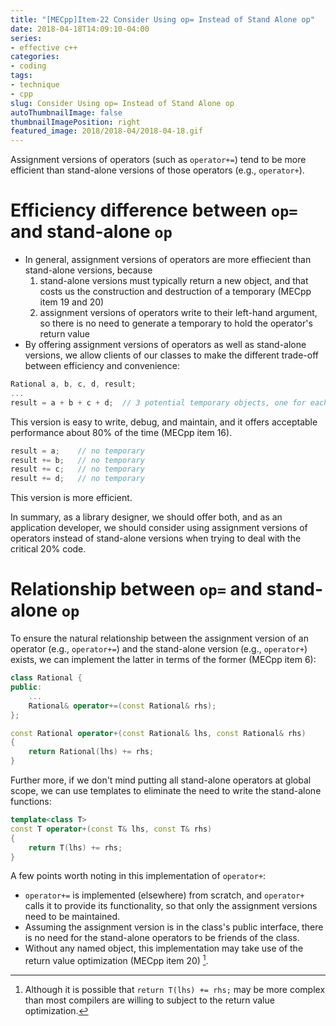 ```yaml
---
title: "[MECpp]Item-22 Consider Using op= Instead of Stand Alone op"
date: 2018-04-18T14:09:10-04:00
series:
- effective c++
categories:
- coding
tags:
- technique
- cpp
slug: Consider Using op= Instead of Stand Alone op
autoThumbnailImage: false
thumbnailImagePosition: right
featured_image: 2018/2018-04/2018-04-18.gif
---
```


Assignment versions of operators (such as `operator+=`) tend to be more efficient than stand-alone versions of those operators (e.g., `operator+`).
<!--more-->
<!-- toc -->

# Efficiency difference between `op=` and stand-alone `op`

* In general, assignment versions of operators are more effiecient than stand-alone versions, because 
    1. stand-alone versions must typically return a new object, and that costs us the construction and destruction of a temporary (MECpp item 19 and 20)
    2. assignment versions of operators write to their left-hand argument, so there is no need to generate a temporary to hold the operator's return value
* By offering assignment versions of operators as well as stand-alone versions, we allow clients of our classes to make the different trade-off between efficiency and convenience:

```cpp
Rational a, b, c, d, result;
...
result = a + b + c + d;  // 3 potential temporary objects, one for each call to operator+
```

This version is easy to write, debug, and maintain, and it offers acceptable performance about 80% of the time (MECpp item 16).

```cpp
result = a;    // no temporary
result += b;   // no temporary
result += c;   // no temporary
result += d;   // no temporary
```

This version is more efficient.

In summary, as a library designer, we should offer both, and as an application developer, we should consider using assignment versions of operators instead of stand-alone versions when trying to deal with the critical 20% code.

# Relationship between `op=` and stand-alone `op`

To ensure the natural relationship between the assignment version of an operator (e.g., `operator+=`) and the stand-alone version (e.g., `operator+`) exists, we can implement the latter in terms of the former (MECpp item 6):

```cpp
class Rational {
public:
    ...
    Rational& operator+=(const Rational& rhs);
};

const Rational operator+(const Rational& lhs, const Rational& rhs)
{
    return Rational(lhs) += rhs;
}
```

Further more, if we don't mind putting all stand-alone operators at global scope, we can use templates to eliminate the need to write the stand-alone functions:

```cpp
template<class T>
const T operator+(const T& lhs, const T& rhs)
{
    return T(lhs) += rhs;
}
```

A few points worth noting in this implementation of `operator+`:

* `operator+=` is implemented (elsewhere) from scratch, and `operator+` calls it to provide its functionality, so that only the assignment versions need to be maintained.
* Assuming the assignment version is in the class's public interface, there is no need for the stand-alone operators to be friends of the class.
* Without any named object, this implementation may take use of the return value optimization (MECpp item 20) [^1].

[^1]: Although it is possible that `return T(lhs) += rhs;` may be more complex than most compilers are willing to subject to the return value optimization.
